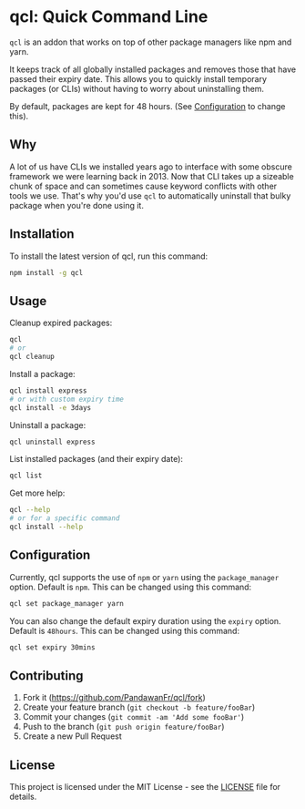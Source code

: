 # qcl: Quick Command Line

`qcl` is an addon that works on top of other package managers like npm and yarn.

It keeps track of all globally installed packages and removes those that have passed their expiry date. This allows you to quickly install temporary packages (or CLIs) without having to worry about uninstalling them.

By default, packages are kept for 48 hours. (See [Configuration](#Configuration) to change this).

## Why

A lot of us have CLIs we installed years ago to interface with some obscure framework we were learning back in 2013. Now that CLI takes up a sizeable chunk of space and can sometimes cause keyword conflicts with other tools we use. That's why you'd use `qcl` to automatically uninstall that bulky package when you're done using it.

## Installation

To install the latest version of qcl, run this command:

```sh
npm install -g qcl
```

## Usage

Cleanup expired packages:

```sh
qcl
# or
qcl cleanup
```

Install a package:

```sh
qcl install express
# or with custom expiry time
qcl install -e 3days
```

Uninstall a package:

```sh
qcl uninstall express
```

List installed packages (and their expiry date):

```sh
qcl list
```

Get more help:

```sh
qcl --help
# or for a specific command
qcl install --help
```

## Configuration

Currently, qcl supports the use of `npm` or `yarn` using the `package_manager` option. Default is `npm`. This can be changed using this command:

```sh
qcl set package_manager yarn
```

You can also change the default expiry duration using the `expiry` option. Default is `48hours`. This can be changed using this command:

```sh
qcl set expiry 30mins
```

## Contributing

1. Fork it (<https://github.com/PandawanFr/qcl/fork>)
2. Create your feature branch (`git checkout -b feature/fooBar`)
3. Commit your changes (`git commit -am 'Add some fooBar'`)
4. Push to the branch (`git push origin feature/fooBar`)
5. Create a new Pull Request

## License

This project is licensed under the MIT License - see the [LICENSE](LICENSE) file for details.
